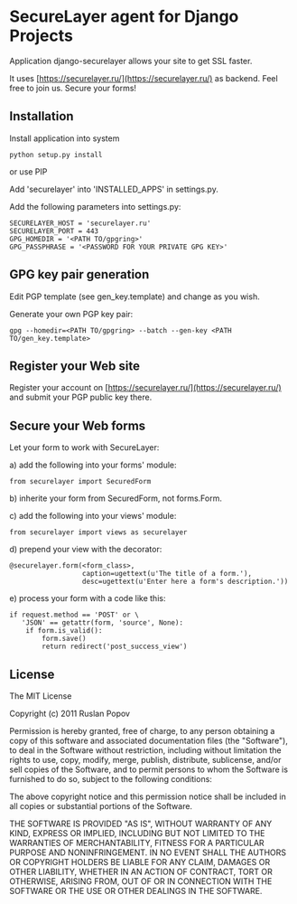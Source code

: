 SecureLayer agent for Django Projects
=====================================

Application django-securelayer allows your site to get SSL faster.

It uses [https://securelayer.ru/](https://securelayer.ru/) as backend. Feel free to join us. Secure your forms!

## Installation ##

Install application into system

    python setup.py install

or use PIP

Add 'securelayer' into 'INSTALLED_APPS' in settings.py.

Add the following parameters into settings.py:

    SECURELAYER_HOST = 'securelayer.ru'
    SECURELAYER_PORT = 443
    GPG_HOMEDIR = '<PATH TO/gpgring>'
    GPG_PASSPHRASE = '<PASSWORD FOR YOUR PRIVATE GPG KEY>'

## GPG key pair generation ##

Edit PGP template (see gen_key.template) and change <VALUES> as you wish.

Generate your own PGP key pair:

    gpg --homedir=<PATH TO/gpgring> --batch --gen-key <PATH TO/gen_key.template>

## Register your Web site ##

Register your account on [https://securelayer.ru/](https://securelayer.ru/) and submit your PGP public key there.

## Secure your Web forms ##

Let your form to work with SecureLayer:

  a) add the following into your forms' module:

    from securelayer import SecuredForm

  b) inherite your form from SecuredForm, not forms.Form.

  c) add the following into your views' module:

    from securelayer import views as securelayer

  d) prepend your view with the decorator:

    @securelayer.form(<form_class>,
                      caption=ugettext(u'The title of a form.'),
                      desc=ugettext(u'Enter here a form's description.'))

  e) process your form with a code like this:

    if request.method == 'POST' or \
       'JSON' == getattr(form, 'source', None):
        if form.is_valid():
            form.save()
            return redirect('post_success_view')

## License ##

The MIT License

Copyright (c) 2011 Ruslan Popov

Permission is hereby granted, free of charge, to any person obtaining a copy
of this software and associated documentation files (the "Software"), to deal
in the Software without restriction, including without limitation the rights
to use, copy, modify, merge, publish, distribute, sublicense, and/or sell
copies of the Software, and to permit persons to whom the Software is
furnished to do so, subject to the following conditions:

The above copyright notice and this permission notice shall be included in
all copies or substantial portions of the Software.

THE SOFTWARE IS PROVIDED "AS IS", WITHOUT WARRANTY OF ANY KIND, EXPRESS OR
IMPLIED, INCLUDING BUT NOT LIMITED TO THE WARRANTIES OF MERCHANTABILITY,
FITNESS FOR A PARTICULAR PURPOSE AND NONINFRINGEMENT. IN NO EVENT SHALL THE
AUTHORS OR COPYRIGHT HOLDERS BE LIABLE FOR ANY CLAIM, DAMAGES OR OTHER
LIABILITY, WHETHER IN AN ACTION OF CONTRACT, TORT OR OTHERWISE, ARISING FROM,
OUT OF OR IN CONNECTION WITH THE SOFTWARE OR THE USE OR OTHER DEALINGS IN
THE SOFTWARE.
